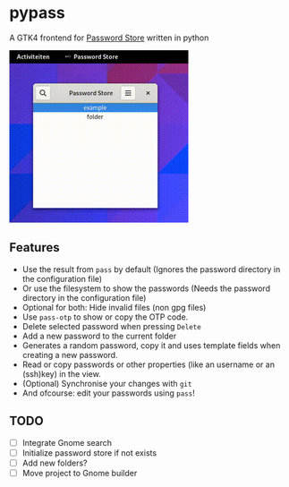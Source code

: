 # pypass
A GTK4 frontend for [Password Store](https://www.passwordstore.org/) written in python

![demo](demo.gif)

## Features
 - Use the result from `pass` by default (Ignores the password directory in the configuration file)
 - Or use the filesystem to show the passwords (Needs the password directory in the configuration file)
 - Optional for both: Hide invalid files (non gpg files)
 - Use `pass-otp` to show or copy the OTP code.
 - Delete selected password when pressing `Delete`
 - Add a new password to the current folder
 - Generates a random password, copy it and uses template fields when creating a new password.
 - Read or copy passwords or other properties (like an username or an (ssh)key) in the view.
 - (Optional) Synchronise your changes with `git`
 - And ofcourse: edit your passwords using `pass`!

## TODO
 - [ ] Integrate Gnome search
 - [ ] Initialize password store if not exists
 - [ ] Add new folders?
 - [ ] Move project to Gnome builder

